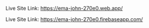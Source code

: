 Live Site Link:  https://ema-john-270e0.web.app/

Live Site Link:  https://ema-john-270e0.firebaseapp.com/

